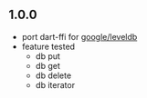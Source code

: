 ## 1.0.0

* port dart-ffi for [google/leveldb](https://github.com/google/leveldb)
* feature tested
  * db put
  * db get
  * db delete
  * db iterator
